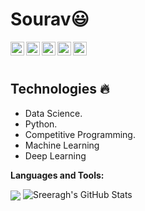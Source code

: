  # Sourav:smiley:


  
  
  <img align="left" alt="Sourav's Linkdein" width="22px" src="https://cdn.jsdelivr.net/npm/simple-icons@v3/icons/linkedin.svg" />

  <img align="left" alt="Sourav's Github" width="22px" src="https://cdn.jsdelivr.net/npm/simple-icons@v3/icons/github.svg" />

  <img align="left" alt="Sourav's Instagram" width="22px" src="https://cdn.jsdelivr.net/npm/simple-icons@v3/icons/instagram.svg" />

  <img align="left" alt="Sourav's Facebook" width="22px" src="https://cdn.jsdelivr.net/npm/simple-icons@v3/icons/facebook.svg" />

  <img align="left" alt="Sourav's Medium" width="22px" src="https://cdn.jsdelivr.net/npm/simple-icons@v3/icons/medium.svg" />


<br/>
<br/>

## Technologies :fire:
- Data Science.
- Python.
- Competitive Programming.
- Machine Learning
- Deep Learning

**Languages and Tools:**  

<img align="center" src="https://github-readme-stats.vercel.app/api/top-langs/?username=souravkk&theme=radical&hide=glsl,python" />
<img src="https://github-readme-stats.vercel.app/api?username=souravkk&&show_icons=true&theme=radical&line_height=27&v=5" alt="Sreeragh's GitHub Stats" />
